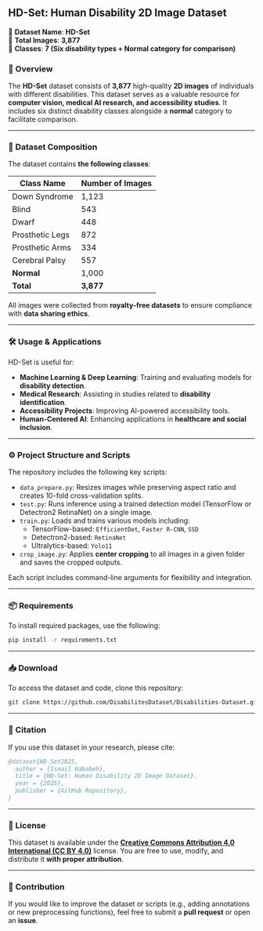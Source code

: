## **HD-Set: Human Disability 2D Image Dataset**

📌 **Dataset Name**: **HD-Set**  
📌 **Total Images**: **3,877**  
📌 **Classes**: **7 (Six disability types + Normal category for comparison)**  

### **📖 Overview**
The **HD-Set** dataset consists of **3,877** high-quality **2D images** of individuals with different disabilities. This dataset serves as a valuable resource for **computer vision, medical AI research, and accessibility studies**. It includes six distinct disability classes alongside a **normal** category to facilitate comparison.  

---

### **📂 Dataset Composition**
The dataset contains **the following classes**:

| Class Name         | Number of Images |
|--------------------|----------------|
| Down Syndrome     | 1,123          |
| Blind            | 543            |
| Dwarf            | 448            |
| Prosthetic Legs  | 872            |
| Prosthetic Arms  | 334            |
| Cerebral Palsy   | 557            |
| **Normal**       | 1,000          |
| **Total**        | **3,877**      |

All images were collected from **royalty-free datasets** to ensure compliance with **data sharing ethics**.

---

### **🛠️ Usage & Applications**
HD-Set is useful for:
- **Machine Learning & Deep Learning**: Training and evaluating models for **disability detection**.
- **Medical Research**: Assisting in studies related to **disability identification**.
- **Accessibility Projects**: Improving AI-powered accessibility tools.
- **Human-Centered AI**: Enhancing applications in **healthcare and social inclusion**.

---

### **⚙️ Project Structure and Scripts**
The repository includes the following key scripts:

- `data_prepare.py`: Resizes images while preserving aspect ratio and creates 10-fold cross-validation splits.
- `test.py`: Runs inference using a trained detection model (TensorFlow or Detectron2 RetinaNet) on a single image.
- `train.py`: Loads and trains various models including:
  - TensorFlow-based: `EfficientDet`, `Faster R-CNN`, `SSD`
  - Detectron2-based: `RetinaNet`
  - Ultralytics-based:  `Yolo11`
- `crop_image.py`: Applies **center cropping** to all images in a given folder and saves the cropped outputs.

Each script includes command-line arguments for flexibility and integration.

---

### **📦 Requirements**
To install required packages, use the following:

```bash
pip install -r requirements.txt
```

---

### **📥 Download**
To access the dataset and code, clone this repository:
```bash
git clone https://github.com/DisabilitesDataset/Disabilities-Dataset.git
```

---

### **📜 Citation**
If you use this dataset in your research, please cite:
```bibtex
@dataset{HD-Set2025,
  author = {Ismail Hababeh},
  title = {HD-Set: Human Disability 2D Image Dataset},
  year = {2025},
  publisher = {GitHub Repository},
}
```

---

### **📄 License**
This dataset is available under the **[Creative Commons Attribution 4.0 International (CC BY 4.0)](https://creativecommons.org/licenses/by/4.0/)** license. You are free to use, modify, and distribute it **with proper attribution**.

---

### **🙌 Contribution**
If you would like to improve the dataset or scripts (e.g., adding annotations or new preprocessing functions), feel free to submit a **pull request** or open an **issue**.
